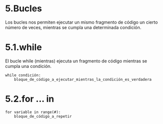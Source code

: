 # 5.Bucles

Los bucles nos permiten ejecutar un mismo fragmento de código un cierto número de veces, mientras se cumpla una determinada condición.

# 5.1.while

El bucle while (mientras) ejecuta un fragmento de código mientras se cumpla una condición.

```
while condición:
    bloque_de_código_a_ejecutar_mientras_la_condición_es_verdadera
```

# 5.2.for ... in

```
for variable in range(#):
    bloque_de_código_a_repetir
```